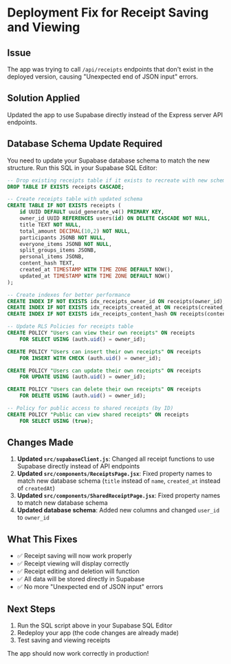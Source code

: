 # Deployment Fix for Receipt Saving and Viewing

## Issue
The app was trying to call `/api/receipts` endpoints that don't exist in the deployed version, causing "Unexpected end of JSON input" errors.

## Solution Applied
Updated the app to use Supabase directly instead of the Express server API endpoints.

## Database Schema Update Required

You need to update your Supabase database schema to match the new structure. Run this SQL in your Supabase SQL Editor:

```sql
-- Drop existing receipts table if it exists to recreate with new schema
DROP TABLE IF EXISTS receipts CASCADE;

-- Create receipts table with updated schema
CREATE TABLE IF NOT EXISTS receipts (
    id UUID DEFAULT uuid_generate_v4() PRIMARY KEY,
    owner_id UUID REFERENCES users(id) ON DELETE CASCADE NOT NULL,
    title TEXT NOT NULL,
    total_amount DECIMAL(10,2) NOT NULL,
    participants JSONB NOT NULL,
    everyone_items JSONB NOT NULL,
    split_groups_items JSONB,
    personal_items JSONB,
    content_hash TEXT,
    created_at TIMESTAMP WITH TIME ZONE DEFAULT NOW(),
    updated_at TIMESTAMP WITH TIME ZONE DEFAULT NOW()
);

-- Create indexes for better performance
CREATE INDEX IF NOT EXISTS idx_receipts_owner_id ON receipts(owner_id);
CREATE INDEX IF NOT EXISTS idx_receipts_created_at ON receipts(created_at);
CREATE INDEX IF NOT EXISTS idx_receipts_content_hash ON receipts(content_hash);

-- Update RLS Policies for receipts table
CREATE POLICY "Users can view their own receipts" ON receipts
    FOR SELECT USING (auth.uid() = owner_id);

CREATE POLICY "Users can insert their own receipts" ON receipts
    FOR INSERT WITH CHECK (auth.uid() = owner_id);

CREATE POLICY "Users can update their own receipts" ON receipts
    FOR UPDATE USING (auth.uid() = owner_id);

CREATE POLICY "Users can delete their own receipts" ON receipts
    FOR DELETE USING (auth.uid() = owner_id);

-- Policy for public access to shared receipts (by ID)
CREATE POLICY "Public can view shared receipts" ON receipts
    FOR SELECT USING (true);
```

## Changes Made

1. **Updated `src/supabaseClient.js`**: Changed all receipt functions to use Supabase directly instead of API endpoints
2. **Updated `src/components/ReceiptsPage.jsx`**: Fixed property names to match new database schema (`title` instead of `name`, `created_at` instead of `createdAt`)
3. **Updated `src/components/SharedReceiptPage.jsx`**: Fixed property names to match new database schema
4. **Updated database schema**: Added new columns and changed `user_id` to `owner_id`

## What This Fixes

- ✅ Receipt saving will now work properly
- ✅ Receipt viewing will display correctly
- ✅ Receipt editing and deletion will function
- ✅ All data will be stored directly in Supabase
- ✅ No more "Unexpected end of JSON input" errors

## Next Steps

1. Run the SQL script above in your Supabase SQL Editor
2. Redeploy your app (the code changes are already made)
3. Test saving and viewing receipts

The app should now work correctly in production! 